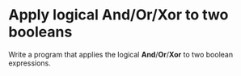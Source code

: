 # Apply logical And/Or/Xor to two booleans
Write a program that applies the logical **And**/**Or**/**Xor** to two boolean expressions.